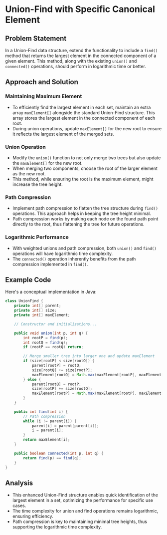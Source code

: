 # Union-Find with Specific Canonical Element

## Problem Statement
In a Union-Find data structure, extend the functionality to include a `find()` method that returns the largest element in the connected component of a given element. This method, along with the existing `union()` and `connected()` operations, should perform in logarithmic time or better.

## Approach and Solution

### Maintaining Maximum Element
- To efficiently find the largest element in each set, maintain an extra array `maxElement[]` alongside the standard Union-Find structure. This array stores the largest element in the connected component of each root.
- During union operations, update `maxElement[]` for the new root to ensure it reflects the largest element of the merged sets.

### Union Operation
- Modify the `union()` function to not only merge two trees but also update the `maxElement[]` for the new root.
- When merging two components, choose the root of the larger element as the new root.
- This method, while ensuring the root is the maximum element, might increase the tree height.

### Path Compression
- Implement path compression to flatten the tree structure during `find()` operations. This approach helps in keeping the tree height minimal.
- Path compression works by making each node on the found path point directly to the root, thus flattening the tree for future operations.

### Logarithmic Performance
- With weighted unions and path compression, both `union()` and `find()` operations will have logarithmic time complexity.
- The `connected()` operation inherently benefits from the path compression implemented in `find()`.

## Example Code
Here's a conceptual implementation in Java:
```java
class UnionFind {
    private int[] parent;
    private int[] size;
    private int[] maxElement;

    // Constructor and initializations...

    public void union(int p, int q) {
        int rootP = find(p);
        int rootQ = find(q);
        if (rootP == rootQ) return;

        // Merge smaller tree into larger one and update maxElement
        if (size[rootP] < size[rootQ]) {
            parent[rootP] = rootQ;
            size[rootQ] += size[rootP];
            maxElement[rootQ] = Math.max(maxElement[rootP], maxElement[rootQ]);
        } else {
            parent[rootQ] = rootP;
            size[rootP] += size[rootQ];
            maxElement[rootP] = Math.max(maxElement[rootP], maxElement[rootQ]);
        }
    }

    public int find(int i) {
        // Path compression
        while (i != parent[i]) {
            parent[i] = parent[parent[i]];
            i = parent[i];
        }
        return maxElement[i];
    }

    public boolean connected(int p, int q) {
        return find(p) == find(q);
    }
}
```

## Analysis
- This enhanced Union-Find structure enables quick identification of the largest element in a set, optimizing the performance for specific use cases.
- The time complexity for union and find operations remains logarithmic, ensuring efficiency.
- Path compression is key to maintaining minimal tree heights, thus supporting the logarithmic time complexity.
